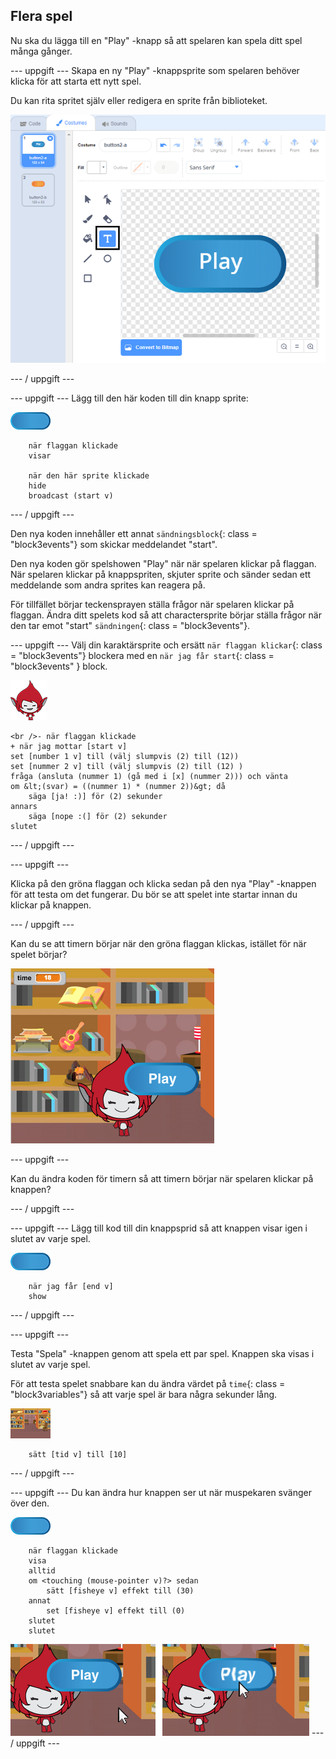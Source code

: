 ## Flera spel

Nu ska du lägga till en "Play" -knapp så att spelaren kan spela ditt spel många gånger.

\--- uppgift \--- Skapa en ny "Play" -knappsprite som spelaren behöver klicka för att starta ett nytt spel.

Du kan rita spritet själv eller redigera en sprite från biblioteket.

![Bild på spelknappen](images/brain-play.png)

\--- / uppgift \---

\--- uppgift \--- Lägg till den här koden till din knapp sprite:

![Button Sprite](images/button-sprite.png)

```blocks3
    när flaggan klickade
    visar

    när den här sprite klickade
    hide
    broadcast (start v)
```

\--- / uppgift \---

Den nya koden innehåller ett annat `sändningsblock`{: class = "block3events"} som skickar meddelandet "start".

Den nya koden gör spelshowen "Play" när när spelaren klickar på flaggan. När spelaren klickar på knappspriten, skjuter sprite och sänder sedan ett meddelande som andra sprites kan reagera på.

För tillfället börjar teckensprayen ställa frågor när spelaren klickar på flaggan. Ändra ditt spelets kod så att charactersprite börjar ställa frågor när den tar emot "start" `sändningen`{: class = "block3events"}.

\--- uppgift \--- Välj din karaktärsprite och ersätt `när flaggan klickar`{: class = "block3events"} blockera med en `när jag får start`{: class = "block3events" } block.

![Karaktärsprite](images/giga-sprite.png)

```blocks3
<br />- när flaggan klickade
+ när jag mottar [start v]
set [number 1 v] till (välj slumpvis (2) till (12))
set [nummer 2 v] till (välj slumpvis (2) till (12) )
fråga (ansluta (nummer 1) (gå med i [x] (nummer 2))) och vänta
om &lt;(svar) = ((nummer 1) * (nummer 2))&gt; då
    säga [ja! :)] för (2) sekunder
annars
    säga [nope :(] för (2) sekunder
slutet
```

\--- / uppgift \---

\--- uppgift \---

Klicka på den gröna flaggan och klicka sedan på den nya "Play" -knappen för att testa om det fungerar. Du bör se att spelet inte startar innan du klickar på knappen.

\--- / uppgift \---

Kan du se att timern börjar när den gröna flaggan klickas, istället för när spelet börjar?

![Timern har startat](images/brain-timer-bug.png)

\--- uppgift \---

Kan du ändra koden för timern så att timern börjar när spelaren klickar på knappen?

\--- / uppgift \---

\--- uppgift \--- Lägg till kod till din knappsprid så att knappen visar igen i slutet av varje spel.

![Button Sprite](images/button-sprite.png)

```blocks3
    när jag får [end v]
    show
```

\--- / uppgift \---

\--- uppgift \---

Testa "Spela" -knappen genom att spela ett par spel. Knappen ska visas i slutet av varje spel.

För att testa spelet snabbare kan du ändra värdet på `time`{: class = "block3variables"} så att varje spel är bara några sekunder lång.

![Skede](images/stage-sprite.png)

```blocks3
    sätt [tid v] till [10]
```

\--- / uppgift \---

\--- uppgift \--- Du kan ändra hur knappen ser ut när muspekaren svänger över den.

![Knapp](images/button-sprite.png)

```blocks3
    när flaggan klickade
    visa
    alltid
    om <touching (mouse-pointer v)?> sedan
        sätt [fisheye v] effekt till (30)
    annat
        set [fisheye v] effekt till (0)
    slutet
    slutet
```

![skärmdump](images/brain-fisheye.png) \--- / uppgift \---